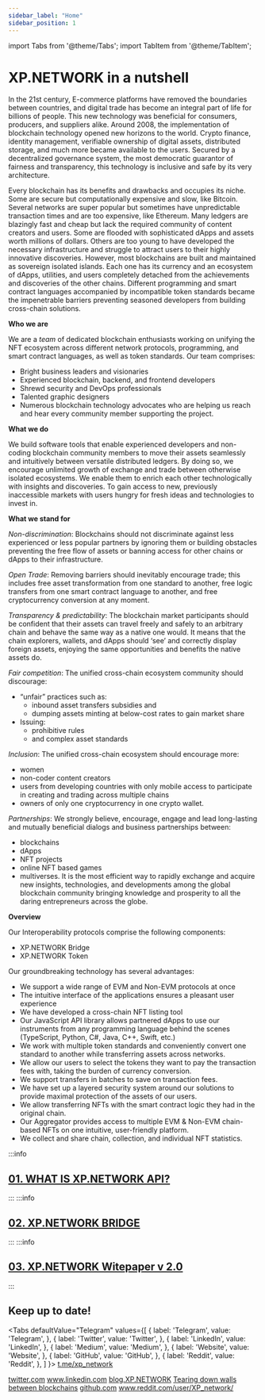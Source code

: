```yaml
---
sidebar_label: "Home"
sidebar_position: 1
---
```


import Tabs from '@theme/Tabs';
import TabItem from '@theme/TabItem';

# XP.NETWORK in a nutshell

In the 21st century, E-commerce platforms have removed the boundaries between countries, and digital trade has become an integral part of life for billions of people. This new technology was beneficial for consumers, producers, and suppliers alike. Around 2008, the implementation of blockchain technology opened new horizons to the world. Crypto finance, identity management, verifiable ownership of digital assets, distributed storage, and much more became available to the users. Secured by a decentralized governance system, the most democratic guarantor of fairness and transparency, this technology is inclusive and safe by its very architecture.

Every blockchain has its benefits and drawbacks and occupies its niche. Some are secure but computationally expensive and slow, like Bitcoin. Several networks are super popular but sometimes have unpredictable transaction times and are too expensive, like Ethereum. Many ledgers are blazingly fast and cheap but lack the required community of content creators and users. Some are flooded with sophisticated dApps and assets worth millions of dollars. Others are too young to have developed the necessary infrastructure and struggle to attract users to their highly innovative discoveries. However, most blockchains are built and maintained as sovereign isolated islands. Each one has its currency and an ecosystem of dApps, utilities, and users completely detached from the achievements and discoveries of the other chains. Different programming and smart contract languages accompanied by incompatible token standards became the impenetrable barriers preventing seasoned developers from building cross-chain solutions.

**Who we are**

We are a _team_ of dedicated blockchain enthusiasts working on unifying the NFT ecosystem across different network protocols, programming, and smart contract languages, as well as token standards.
Our team comprises:

- Bright business leaders and visionaries
- Experienced blockchain, backend, and frontend developers
- Shrewd security and DevOps professionals
- Talented graphic designers
- Numerous blockchain technology advocates who are helping us reach and hear every community member supporting the project.

**What we do**

We build software tools that enable experienced developers and non-coding blockchain community members to move their assets seamlessly and intuitively between versatile distributed ledgers. By doing so, we encourage unlimited growth of exchange and trade between otherwise isolated ecosystems. We enable them to enrich each other technologically with insights and discoveries. To gain access to new, previously inaccessible markets with users hungry for fresh ideas and technologies to invest in.

**What we stand for**

_Non-discrimination_: Blockchains should not discriminate against less experienced or less popular partners by ignoring them or building obstacles preventing the free flow of assets or banning access for other chains or dApps to their infrastructure.

_Open Trade_: Removing barriers should inevitably encourage trade; this includes free asset transformation from one standard to another, free logic transfers from one smart contract language to another, and free cryptocurrency conversion at any moment.

_Transparency & predictability_: The blockchain market participants should be confident that their assets can travel freely and safely to an arbitrary chain and behave the same way as a native one would. It means that the chain explorers, wallets, and dApps should ‘see’ and correctly display foreign assets, enjoying the same opportunities and benefits the native assets do.

_Fair competition_: The unified cross-chain ecosystem community should discourage:

- “unfair” practices such as:
  - inbound asset transfers subsidies and
  - dumping assets minting at below-cost rates to gain market share
- Issuing:
  - prohibitive rules
  - and complex asset standards

_Inclusion_: The unified cross-chain ecosystem should encourage more:

- women
- non-coder content creators
- users from developing countries with only mobile access to participate in creating and trading across multiple chains
- owners of only one cryptocurrency in one crypto wallet.

_Partnerships_: We strongly believe, encourage, engage and lead long-lasting and mutually beneficial dialogs and business partnerships between:

- blockchains
- dApps
- NFT projects
- online NFT based games
- multiverses.
  It is the most efficient way to rapidly exchange and acquire new insights, technologies, and developments among the global blockchain community bringing knowledge and prosperity to all the daring entrepreneurs across the globe.

**Overview**

Our Interoperability protocols comprise the following components:

- XP.NETWORK Bridge
- XP.NETWORK Token

Our groundbreaking technology has several advantages:

- We support a wide range of EVM and Non-EVM protocols at once
- The intuitive interface of the applications ensures a pleasant user experience
- We have developed a cross-chain NFT listing tool
- Our JavaScript API library allows partnered dApps to use our instruments from any programming language behind the scenes (TypeScript, Python, C#, Java, C++, Swift, etc.)
- We work with multiple token standards and conveniently convert one standard to another while transferring assets across networks.
- We allow our users to select the tokens they want to pay the transaction fees with, taking the burden of currency conversion.
- We support transfers in batches to save on transaction fees.
- We have set up a layered security system around our solutions to provide maximal protection of the assets of our users.
- We allow transferring NFTs with the smart contract logic they had in the original chain.
- Our Aggregator provides access to multiple EVM & Non-EVM chain-based NFTs on one intuitive, user-friendly platform.
- We collect and share chain, collection, and individual NFT statistics.


:::info

## [01. WHAT IS XP.NETWORK API?](./API/usage.md)

:::
:::info

## [02. XP.NETWORK BRIDGE](./Multibridge/overview-and-structure.md)

:::
:::info

## [03. XP.NETWORK Witepaper v 2.0](./Whitepaper2.0/introduction.md)

:::

## Keep up to date!

<Tabs
defaultValue="Telegram"
values={[
{ label: 'Telegram', value: 'Telegram', },
{ label: 'Twitter', value: 'Twitter', },
{ label: 'LinkedIn', value: 'LinkedIn', },
{ label: 'Medium', value: 'Medium', },
{ label: 'Website', value: 'Website', },
{ label: 'GitHub', value: 'GitHub', },
{ label: 'Reddit', value: 'Reddit', },
]
}>
<TabItem value="Telegram">
<a href="https://t.me/xp_network">t.me/xp_network</a>
</TabItem>

<TabItem value="Twitter">
<a class="twitter-timeline" href="https://twitter.com/XPNetwork_?ref_src=twsrc%5Etfw">twitter.com</a> <script async src="https://platform.twitter.com/widgets.js" charset="utf-8"></script>
</TabItem>

<TabItem value="LinkedIn">
<a href="https://www.linkedin.com/company/xp-network/">www.linkedin.com</a>
</TabItem>

<TabItem value="Medium">
<a href="https://blog.xp.network/">blog.XP.NETWORK</a>
</TabItem>

<TabItem value="Website">
<a href="https://xp.network/">Tearing down walls between blockchains</a>
</TabItem>

<TabItem value="GitHub">
<a href="https://github.com/xp-network">github.com</a>
</TabItem>

<TabItem value="Reddit">
<a href="https://www.reddit.com/user/XP_network/">www.reddit.com/user/XP_network/</a>
</TabItem>

</Tabs>
